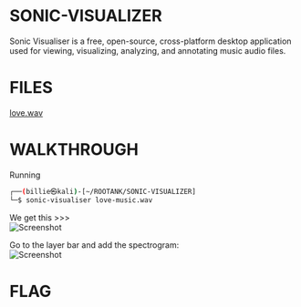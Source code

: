 # SONIC-VISUALIZER
Sonic Visualiser is a free, open-source, cross-platform desktop application used for viewing, visualizing, analyzing, and annotating music audio files.
# FILES
[love.wav](https://github.com/W4W1R3/CTF-CHRONICLES/blob/main/SONIC-VISUALIZER/love-music.wav)

# WALKTHROUGH
Running 
```bash
┌──(billie㉿kali)-[~/ROOTANK/SONIC-VISUALIZER]
└─$ sonic-visualiser love-music.wav 
```
We get this >>> \
![Screenshot](https://github.com/W4W1R3/CTF-CHRONICLES/blob/main/SONIC-VISUALIZER/Screenshot_2023-05-25_13_26_36.png)

Go to the layer bar and add the spectrogram:\
![Screenshot](https://github.com/W4W1R3/CTF-CHRONICLES/blob/main/SONIC-VISUALIZER/Screenshot_2023-05-25_13_32_47.png)



# FLAG
